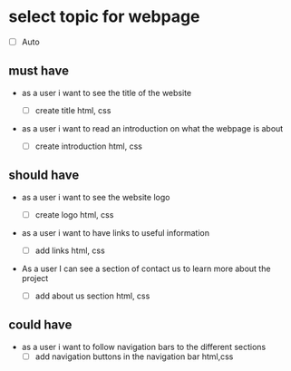 # select topic for webpage

- [ ] Auto

## must have

- as a user i want to see the title of the website

  - [ ] create title html, css

- as a user i want to read an introduction on what the webpage is about
  - [ ] create introduction html, css

## should have

- as a user i want to see the website logo

  - [ ] create logo html, css

- as a user i want to have links to useful information

  - [ ] add links html, css

- As a user I can see a section of contact us to learn more about the project
  - [ ] add about us section html, css

## could have

- as a user i want to follow navigation bars to the different sections
  - [ ] add navigation buttons in the navigation bar html,css
